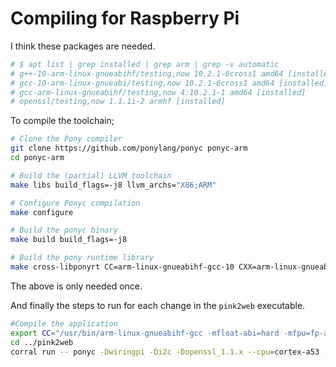 
# Compiling for Raspberry Pi

I think these packages are needed.

```bash
# $ apt list | grep installed | grep arm | grep -v automatic
# g++-10-arm-linux-gnueabihf/testing,now 10.2.1-6cross1 amd64 [installed]
# gcc-10-arm-linux-gnueabi/testing,now 10.2.1-6cross1 amd64 [installed]
# gcc-arm-linux-gnueabihf/testing,now 4:10.2.1-1 amd64 [installed]
# openssl/testing,now 1.1.1i-2 armhf [installed]
```

To compile the toolchain;

``` bash
# Clone the Pony compiler
git clone https://github.com/ponylang/ponyc ponyc-arm
cd ponyc-arm

# Build the (partial) LLVM toolchain
make libs build_flags=-j8 llvm_archs="X86;ARM"

# Configure Ponyc compilation
make configure

# Build the ponyc binary
make build build_flags=-j8

# Build the pony runtime library
make cross-libponyrt CC=arm-linux-gnueabihf-gcc-10 CXX=arm-linux-gnueabihf-g++-10 arch=armv8-a tune=cortex-a53 llc_arch=arm
```
The above is only needed once.

And finally the steps to run for each change in the `pink2web` executable.
```bash 
#Compile the application
export CC="/usr/bin/arm-linux-gnueabihf-gcc -mfloat-abi=hard -mfpu=fp-armv8 -lwiringPi"
cd ../pink2web
corral run -- ponyc -Dwiringpi -Di2c -Dopenssl_1.1.x --cpu=cortex-a53 --triple="arm-unknown-linux-gnueabihf" --link-arch=armv8-a
```
